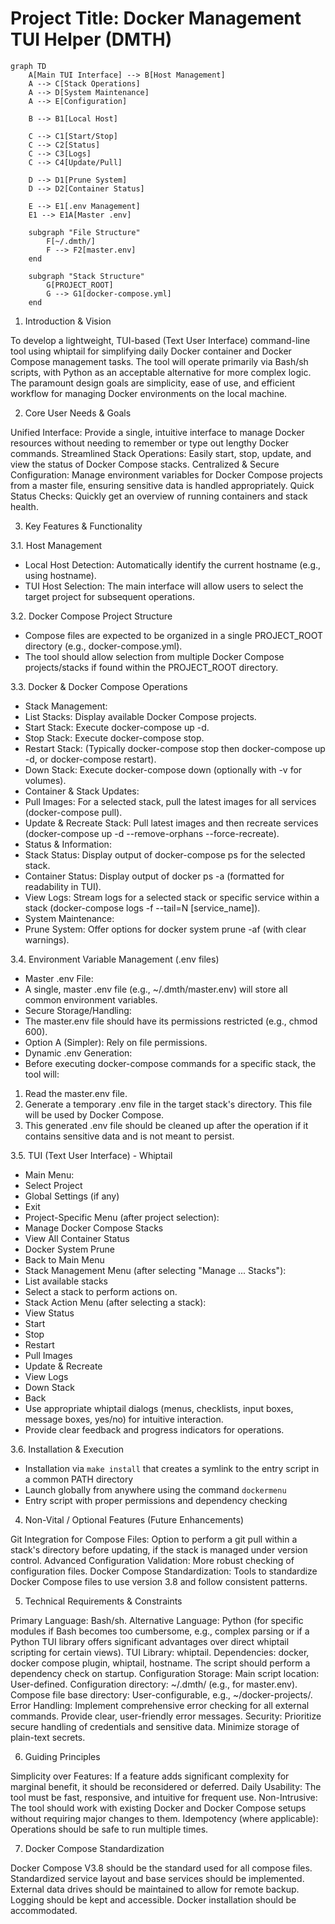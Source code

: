 # Project Title: Docker Management TUI Helper (DMTH)

```mermaid
graph TD
    A[Main TUI Interface] --> B[Host Management]
    A --> C[Stack Operations]
    A --> D[System Maintenance]
    A --> E[Configuration]
    
    B --> B1[Local Host]
    
    C --> C1[Start/Stop]
    C --> C2[Status]
    C --> C3[Logs]
    C --> C4[Update/Pull]
    
    D --> D1[Prune System]
    D --> D2[Container Status]
    
    E --> E1[.env Management]
    E1 --> E1A[Master .env]
    
    subgraph "File Structure"
        F[~/.dmth/]
        F --> F2[master.env]
    end
    
    subgraph "Stack Structure"
        G[PROJECT_ROOT]
        G --> G1[docker-compose.yml]
    end
```

1. Introduction & Vision

To develop a lightweight, TUI-based (Text User Interface) command-line tool using whiptail for simplifying daily Docker container and Docker Compose management tasks. The tool will operate primarily via Bash/sh scripts, with Python as an acceptable alternative for more complex logic. The paramount design goals are simplicity, ease of use, and efficient workflow for managing Docker environments on the local machine.

2. Core User Needs & Goals

Unified Interface: Provide a single, intuitive interface to manage Docker resources without needing to remember or type out lengthy Docker commands.
Streamlined Stack Operations: Easily start, stop, update, and view the status of Docker Compose stacks.
Centralized & Secure Configuration: Manage environment variables for Docker Compose projects from a master file, ensuring sensitive data is handled appropriately.
Quick Status Checks: Quickly get an overview of running containers and stack health.

3. Key Features & Functionality

3.1. Host Management
* Local Host Detection: Automatically identify the current hostname (e.g., using hostname).
* TUI Host Selection: The main interface will allow users to select the target project for subsequent operations.

3.2. Docker Compose Project Structure
* Compose files are expected to be organized in a single PROJECT_ROOT directory (e.g., docker-compose.yml).
* The tool should allow selection from multiple Docker Compose projects/stacks if found within the PROJECT_ROOT directory.

3.3. Docker & Docker Compose Operations
* Stack Management:
* List Stacks: Display available Docker Compose projects.
* Start Stack: Execute docker-compose up -d.
* Stop Stack: Execute docker-compose stop.
* Restart Stack: (Typically docker-compose stop then docker-compose up -d, or docker-compose restart).
* Down Stack: Execute docker-compose down (optionally with -v for volumes).
* Container & Stack Updates:
* Pull Images: For a selected stack, pull the latest images for all services (docker-compose pull).
* Update & Recreate Stack: Pull latest images and then recreate services (docker-compose up -d --remove-orphans --force-recreate).
* Status & Information:
* Stack Status: Display output of docker-compose ps for the selected stack.
* Container Status: Display output of docker ps -a (formatted for readability in TUI).
* View Logs: Stream logs for a selected stack or specific service within a stack (docker-compose logs -f --tail=N [service_name]).
* System Maintenance:
* Prune System: Offer options for docker system prune -af (with clear warnings).

3.4. Environment Variable Management (.env files)
* Master .env File:
* A single, master .env file (e.g., ~/.dmth/master.env) will store all common environment variables.
* Secure Storage/Handling:
* The master.env file should have its permissions restricted (e.g., chmod 600).
* Option A (Simpler): Rely on file permissions.
* Dynamic .env Generation:
* Before executing docker-compose commands for a specific stack, the tool will:
1.  Read the master.env file.
2.  Generate a temporary .env file in the target stack's directory. This file will be used by Docker Compose.
3.  This generated .env file should be cleaned up after the operation if it contains sensitive data and is not meant to persist.

3.5. TUI (Text User Interface) - Whiptail
* Main Menu:
* Select Project
* Global Settings (if any)
* Exit
* Project-Specific Menu (after project selection):
* Manage Docker Compose Stacks
* View All Container Status
* Docker System Prune
* Back to Main Menu
* Stack Management Menu (after selecting "Manage ... Stacks"):
* List available stacks
* Select a stack to perform actions on.
* Stack Action Menu (after selecting a stack):
* View Status
* Start
* Stop
* Restart
* Pull Images
* Update & Recreate
* View Logs
* Down Stack
* Back
* Use appropriate whiptail dialogs (menus, checklists, input boxes, message boxes, yes/no) for intuitive interaction.
* Provide clear feedback and progress indicators for operations.

3.6. Installation & Execution
* Installation via `make install` that creates a symlink to the entry script in a common PATH directory
* Launch globally from anywhere using the command `dockermenu`
* Entry script with proper permissions and dependency checking

4. Non-Vital / Optional Features (Future Enhancements)

Git Integration for Compose Files: Option to perform a git pull within a stack's directory before updating, if the stack is managed under version control.
Advanced Configuration Validation: More robust checking of configuration files.
Docker Compose Standardization: Tools to standardize Docker Compose files to use version 3.8 and follow consistent patterns.

5. Technical Requirements & Constraints

Primary Language: Bash/sh.
Alternative Language: Python (for specific modules if Bash becomes too cumbersome, e.g., complex parsing or if a Python TUI library offers significant advantages over direct whiptail scripting for certain views).
TUI Library: whiptail.
Dependencies: docker, docker compose plugin, whiptail, hostname. The script should perform a dependency check on startup.
Configuration Storage:
Main script location: User-defined.
Configuration directory: ~/.dmth/ (e.g., for master.env).
Compose file base directory: User-configurable, e.g., ~/docker-projects/.
Error Handling: Implement comprehensive error checking for all external commands. Provide clear, user-friendly error messages.
Security: Prioritize secure handling of credentials and sensitive data. Minimize storage of plain-text secrets.

6. Guiding Principles

Simplicity over Features: If a feature adds significant complexity for marginal benefit, it should be reconsidered or deferred.
Daily Usability: The tool must be fast, responsive, and intuitive for frequent use.
Non-Intrusive: The tool should work with existing Docker and Docker Compose setups without requiring major changes to them.
Idempotency (where applicable): Operations should be safe to run multiple times.

7. Docker Compose Standardization

Docker Compose V3.8 should be the standard used for all compose files.
Standardized service layout and base services should be implemented.
External data drives should be maintained to allow for remote backup.
Logging should be kept and accessible.
Docker installation should be accommodated. 
